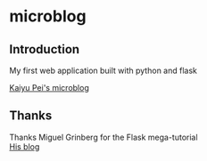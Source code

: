 # microblog

Introduction
-------
My first web application built with python and flask   

[Kaiyu Pei's microblog](www.kypei.xyz)   

Thanks
---------

Thanks Miguel Grinberg for the Flask mega-tutorial    
[His blog](https://blog.miguelgrinberg.com/post/the-flask-mega-tutorial-part-i-hello-world)
